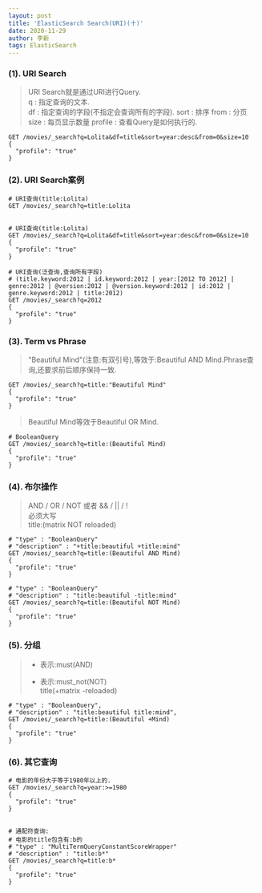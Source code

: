 ```yaml
---
layout: post
title: 'ElasticSearch Search(URI)(十)'
date: 2020-11-29
author: 李新
tags: ElasticSearch
---
```


### (1). URI Search
> URI Search就是通过URI进行Query.   
> q       : 指定查询的文本.  
> df      : 指定查询的字段(不指定会查询所有的字段).
> sort    : 排序
> from    : 分页
> size    : 每页显示数量
> profile : 查看Query是如何执行的. 

```
GET /movies/_search?q=Lolita&df=title&sort=year:desc&from=0&size=10
{
  "profile": "true"
}
```  
### (2). URI Search案例
```
# URI查询(title:Lolita)
GET /movies/_search?q=title:Lolita


# URI查询(title:Lolita)
GET /movies/_search?q=Lolita&df=title&sort=year:desc&from=0&size=10
{
  "profile": "true"
}

# URI查询(泛查询,查询所有字段)
# (title.keyword:2012 | id.keyword:2012 | year:[2012 TO 2012] | genre:2012 | @version:2012 | @version.keyword:2012 | id:2012 | genre.keyword:2012 | title:2012)
GET /movies/_search?q=2012
{
  "profile": "true"
}
```
### (3). Term vs Phrase

>  "Beautiful Mind"(注意:有双引号),等效于:Beautiful AND Mind.Phrase查询,还要求前后顺序保持一致.   

```
GET /movies/_search?q=title:"Beautiful Mind"
{
  "profile": "true"
}
```


>  Beautiful Mind等效于Beautiful OR Mind.

```
# BooleanQuery
GET /movies/_search?q=title:(Beautiful Mind)
{
  "profile": "true"
}
```
### (4). 布尔操作
> AND / OR / NOT 或者 && / || / !         
> 必须大写    
> title:(matrix NOT reloaded)      

```
# "type" : "BooleanQuery"
# "description" : "+title:beautiful +title:mind"
GET /movies/_search?q=title:(Beautiful AND Mind)
{
  "profile": "true"
}

# "type" : "BooleanQuery"   
# "description" : "title:beautiful -title:mind"
GET /movies/_search?q=title:(Beautiful NOT Mind)
{
  "profile": "true"
}
```
### (5). 分组
> + 表示:must(AND)    
> - 表示:must_not(NOT)    
> title(+matrix -reloaded)    

```
# "type" : "BooleanQuery",
# "description" : "title:beautiful title:mind",
GET /movies/_search?q=title:(Beautiful +Mind)
{
  "profile": "true"
}
```

### (6). 其它查询
```
# 电影的年份大于等于1980年以上的. 
GET /movies/_search?q=year:>=1980
{
  "profile": "true"
}


# 通配符查询:
# 电影的title包含有:b的
# "type" : "MultiTermQueryConstantScoreWrapper"
# "description" : "title:b*"
GET /movies/_search?q=title:b*
{
  "profile": "true"
}
```
